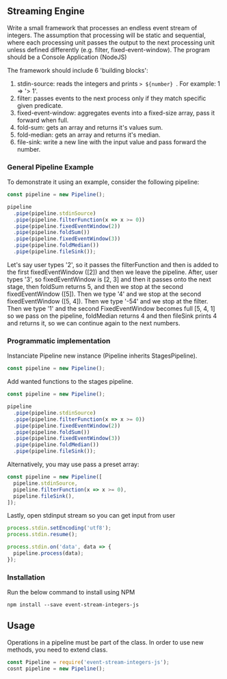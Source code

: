 ## Streaming Engine

Write a small framework that processes an endless event stream of integers. The assumption that processing will be static and sequential, where each processing unit passes the output to the next processing unit unless defined differently (e.g. filter, fixed-event-window). The program should be a Console Application (NodeJS)

The framework should include 6 'building blocks':

1. stdin-source: reads the integers and prints `> ${number} `. For example: 1 => '> 1'.
2. filter: passes events to the next process only if they match specific given predicate.
3. fixed-event-window: aggregates events into a fixed-size array, pass it forward when full.
4. fold-sum: gets an array and returns it's values sum.
5. fold-median: gets an array and returns it's median.
6. file-sink: write a new line with the input value and pass forward the number.

### General Pipeline Example

To demonstrate it using an example, consider the following pipeline:

```javascript
const pipeline = new Pipeline();

pipeline
  .pipe(pipeline.stdinSource)
  .pipe(pipeline.filterFunction(x => x >= 0))
  .pipe(pipeline.fixedEventWindow(2))
  .pipe(pipeline.foldSum())
  .pipe(pipeline.fixedEventWindow(3))
  .pipe(pipeline.foldMedian())
  .pipe(pipeline.fileSink());
```

Let's say user types '2', so it passes the filterFunction and then is added to the first fixedEventWindow ([2]) and then we leave the pipeline.
After, user types '3', so fixedEventWindow is [2, 3] and then it passes onto the next stage, then foldSum returns 5, and then we stop at the second fixedEventWindow ([5]).
Then we type '4' and we stop at the second fixedEventWindow ([5, 4]).
Then we type '-54' and we stop at the filter.
Then we type '1' and the second FixedEventWindow becomes full [5, 4, 1] so we pass on the pipeline, foldMedian returns 4 and then fileSink prints 4 and returns it, so we can continue again to the next numbers.

### Programmatic implementation

Instanciate Pipeline new instance (Pipeline inherits StagesPipeline).

```javascript
const pipeline = new Pipeline();
```

Add wanted functions to the stages pipeline.

```javascript
const pipeline = new Pipeline();

pipeline
  .pipe(pipeline.stdinSource)
  .pipe(pipeline.filterFunction(x => x >= 0))
  .pipe(pipeline.fixedEventWindow(2))
  .pipe(pipeline.foldSum())
  .pipe(pipeline.fixedEventWindow(3))
  .pipe(pipeline.foldMedian())
  .pipe(pipeline.fileSink());
```

Alternatively, you may use pass a preset array:

```javascript
const pipeline = new Pipeline([
  pipeline.stdinSource,
  pipeline.filterFunction(x => x >= 0),
  pipeline.fileSink(),
]);
```

Lastly, open stdinput stream so you can get input from user

```javascript
process.stdin.setEncoding('utf8');
process.stdin.resume();

process.stdin.on('data', data => {
  pipeline.process(data);
});
```

### Installation

Run the below command to install using NPM

```
npm install --save event-stream-integers-js
```

## Usage

Operations in a pipeline must be part of the class.
In order to use new methods, you need to extend class.

```javascript
const Pipeline = require('event-stream-integers-js');
cosnt pipeline = new Pipeline();
```
